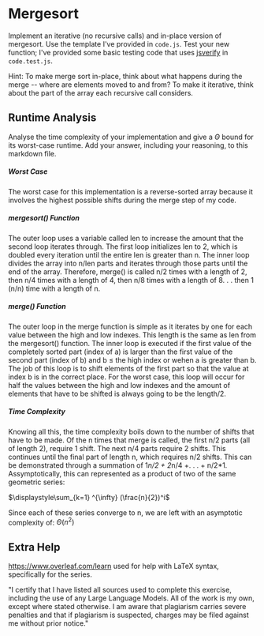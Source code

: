 # Mergesort

Implement an iterative (no recursive calls) and in-place version of mergesort.
Use the template I've provided in `code.js`. Test your new function; I've
provided some basic testing code that uses
[jsverify](https://jsverify.github.io/) in `code.test.js`.

Hint: To make merge sort in-place, think about what happens during the merge --
where are elements moved to and from? To make it iterative, think about the
part of the array each recursive call considers.

## Runtime Analysis

Analyse the time complexity of your implementation and give a $\Theta$ bound for
its worst-case runtime. Add your answer, including your reasoning, to this
markdown file.

##### Worst Case

The worst case for this implementation is a reverse-sorted array because it involves
the highest possible shifts during the merge step of my code. 

##### mergesort() Function

The outer loop uses a variable called len to increase the amount that the second loop 
iterates through. The first loop initializes len to 2, which is doubled every iteration 
until the entire len is greater than n. The inner loop divides the array into
n/len parts and iterates through those parts until the end of the array. Therefore,
merge() is called n/2 times with a length of 2, then n/4 times with a length of 4, 
then n/8 times with a length of 8. . . then 1 (n/n) time with a length of n. 

##### merge() Function

The outer loop in the merge function is simple as it iterates by
one for each value between the high and low indexes. This length is
the same as len from the mergesort() function. The inner loop is executed
if the first value of the completely sorted part (index of a) is larger than
the first value of the second part (index of b) and b $\le$ the high index or 
wehen a is greater than b. The job of this loop is to shift elements of the 
first part so that the value at index b is in the correct place. For the worst 
case, this loop will occur for half the values between the high and low indexes
and the amount of elements that have to be shifted is always going to be the length/2. 

##### Time Complexity

Knowing all this, the time complexity boils down to the number of shifts that
have to be made. Of the n times that merge is called, the first n/2 parts 
(all of length 2), require 1 shift. The next n/4 parts require 2 shifts. This
continues until the final part of length n, which requires n/2 shifts. This can be 
demonstrated through a summation of 1*n/2 + 2*n/4 +. . . + n/2*1. Assymptotically, 
this can represented as a product of two of the same geometric series: 

$\displaystyle\sum_{k=1} ^{\infty} (\frac{n}{2})^i$ 

Since each of these series converge to n, we are left with an asymptotic complexity of:
$\Theta(n^2)$

## Extra Help

https://www.overleaf.com/learn used for help with LaTeX syntax, specifically for the series. 

"I certify that I have listed all sources used to complete this exercise, 
including the use of any Large Language Models. All of the work is my own, 
except where stated otherwise. I am aware that plagiarism carries severe 
penalties and that if plagiarism is suspected, charges may be filed against 
me without prior notice."
